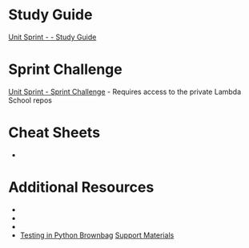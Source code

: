 # Study Guide
[Unit <X> Sprint <Y> - <TOPIC> - Study Guide](<LINK>)

# Sprint Challenge
[Unit <X> Sprint <Y> - Sprint Challenge](<LINK>) - Requires access to the private Lambda School repos

# Cheat Sheets
- [<SPRINT CHEAT SHEET>](<LINK>)

# Additional Resources
- [<RESOURCE>](<LINK>)
- 
- 
- [Testing in Python Brownbag](https://youtu.be/pS8pzmtqxVA) [Support Materials](https://github.com/prof-rossetti/lambda-lecture-pytest)